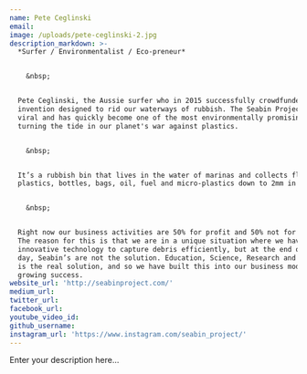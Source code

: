 ```yaml
---
name: Pete Ceglinski
email:
image: /uploads/pete-ceglinski-2.jpg
description_markdown: >-
  *Surfer / Environmentalist / Eco-preneur*


    &nbsp;


  Pete Ceglinski, the Aussie surfer who in 2015 successfully crowdfunded an
  invention designed to rid our waterways of rubbish. The Seabin Project went
  viral and has quickly become one of the most environmentally promising ways of
  turning the tide in our planet's war against plastics.


    &nbsp;


  It’s a rubbish bin that lives in the water of marinas and collects floating
  plastics, bottles, bags, oil, fuel and micro-plastics down to 2mm in size.


    &nbsp;


  Right now our business activities are 50% for profit and 50% not for profit.
  The reason for this is that we are in a unique situation where we have
  innovative technology to capture debris efficiently, but at the end of the
  day, Seabin’s are not the solution. Education, Science, Research and Community
  is the real solution, and so we have built this into our business model with
  growing success.
website_url: 'http://seabinproject.com/'
medium_url:
twitter_url:
facebook_url:
youtube_video_id:
github_username:
instagram_url: 'https://www.instagram.com/seabin_project/'
---
```


Enter your description here...
